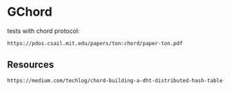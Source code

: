 # GChord
tests with chord protocol:
```html
https://pdos.csail.mit.edu/papers/ton:chord/paper-ton.pdf
```
## Resources
```html
https://medium.com/techlog/chord-building-a-dht-distributed-hash-table-in-golang-67c3ce17417b
```
